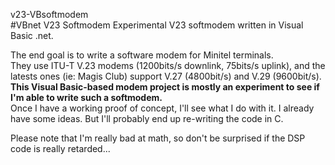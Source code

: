 v23-VBsoftmodem  
#VBnet V23 Softmodem
Experimental V23 softmodem written in Visual Basic .net.  

The end goal is to write a software modem for Minitel terminals.  
They use ITU-T V.23 modems (1200bits/s downlink, 75bits/s uplink), and the latests ones (ie: Magis Club) support V.27 (4800bit/s) and V.29 (9600bit/s).  
**This Visual Basic-based modem project is mostly an experiment to see if I'm able to write such a softmodem.**  
Once I have a working proof of concept, I'll see what I do with it. I already have some ideas. But I'll probably end up re-writing the code in C.  

Please note that I'm really bad at math, so don't be surprised if the DSP code is really retarded...  

